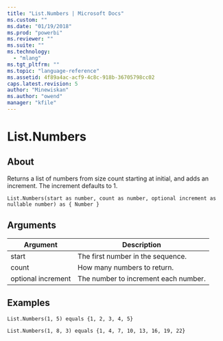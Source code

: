```yaml
---
title: "List.Numbers | Microsoft Docs"
ms.custom: ""
ms.date: "01/19/2018"
ms.prod: "powerbi"
ms.reviewer: ""
ms.suite: ""
ms.technology: 
  - "mlang"
ms.tgt_pltfrm: ""
ms.topic: "language-reference"
ms.assetid: 4f89a4ac-acf9-4c8c-918b-36705798cc02
caps.latest.revision: 5
author: "Minewiskan"
ms.author: "owend"
manager: "kfile"
---
```

# List.Numbers

  
## About  
Returns a list of numbers from size count starting at initial, and adds an increment.  The increment defaults to 1.  
  
```  
List.Numbers(start as number, count as number, optional increment as nullable number) as { Number }  
```  
  
## Arguments  
  
|Argument|Description|  
|------------|---------------|  
|start|The first number in the sequence.|  
|count|How many numbers to return.|  
|optional increment|The number to increment each number.|  
  
## Examples  
  
```  
List.Numbers(1, 5) equals {1, 2, 3, 4, 5}  
```  
  
```  
List.Numbers(1, 8, 3) equals {1, 4, 7, 10, 13, 16, 19, 22}  
```  
